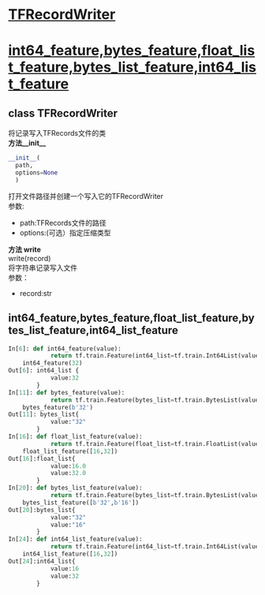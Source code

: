 # [TFRecordWriter](#TFRecordWriter)
# [int64_feature,bytes_feature,float_list_feature,bytes_list_feature,int64_list_feature](#int64_feature)
<div id="TFRecordWriter"></div>

## class TFRecordWriter
将记录写入TFRecords文件的类<br>
**方法__init__**<br>
```python
__init__(
  path,
  options=None
  )
 ```
打开文件路径并创建一个写入它的TFRecordWriter<br>
参数:<br>
* path:TFRecords文件的路径<br>
* options:(可选）指定压缩类型<br>

**方法 write**<br>
write(record)<br>
将字符串记录写入文件<br>
参数：<br>
* record:str<br>

<div id="int64_feature"></div>

## int64_feature,bytes_feature,float_list_feature,bytes_list_feature,int64_list_feature
```python
In[6]: def int64_feature(value):
       		return tf.train.Feature(int64_list=tf.train.Int64List(value=[value]))
	int64_feature(32)
Out[6]: int64_list {
			value:32
		}
In[11]: def bytes_feature(value):
			return tf.train.Feature(bytes_list=tf.train.BytesList(value=[value]))
	bytes_feature(b'32')
Out[11]: bytes_list{
			value:"32"
		}
In[16]: def float_list_feature(value):
			return tf.train.Feature(float_list=tf.train.FloatList(value=value))
	float_list_feature([16,32])
Out[16]:float_list{
			value:16.0
			value:32.0
		}
In[20]: def bytes_list_feature(value):
			return tf.train.Feature(bytes_list=tf.train.BytesList(value=value))
	bytes_list_feature([b'32',b'16'])
Out[20]:bytes_list{
			value:"32"
			value:"16"
		}
In[24]: def int64_list_feature(value):
			return tf.train.Feature(int64_list=tf.train.Int64List(value=value))
	int64_list_feature([16,32])
Out[24]:int64_list{
			value:16
			value:32
		}
```
